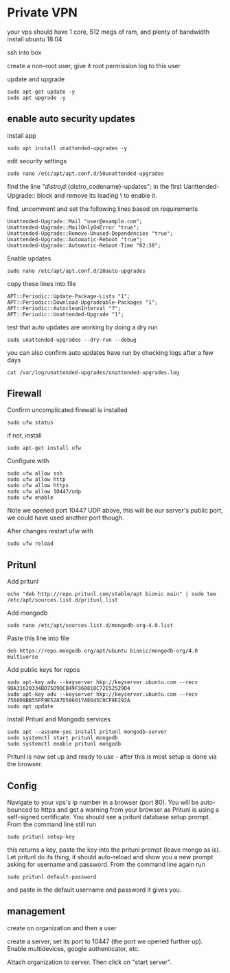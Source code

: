 # Private VPN

your vps should have 1 core, 512 megs of ram, and plenty of bandwidth
install ubuntu 18.04

ssh into box

create a non-root user, give it root permission log to this user

update and upgrade

    sudo apt-get update -y
    sudo apt upgrade -y

## enable auto security updates

install app

    sudo apt install unattended-upgrades -y

edit security settings

    sudo nano /etc/apt/apt.conf.d/50unattended-upgrades

find the line "${distro_id}:${distro_codename}-updates"; in the first Uanttended-Upgrade:: block and remove its leading \\ to enable it.
  
find, uncomment and set the following lines based on requirements
    
    Unattended-Upgrade::Mail "user@example.com";
    Unattended-Upgrade::MailOnlyOnError "true";
    Unattended-Upgrade::Remove-Unused-Dependencies "true";
    Unattended-Upgrade::Automatic-Reboot "true";
    Unattended-Upgrade::Automatic-Reboot-Time "02:38";
  
Enable updates  

    sudo nano /etc/apt/apt.conf.d/20auto-upgrades
  
copy these lines into file

    APT::Periodic::Update-Package-Lists "1";
    APT::Periodic::Download-Upgradeable-Packages "1";
    APT::Periodic::AutocleanInterval "7";
    APT::Periodic::Unattended-Upgrade "1";

test that auto updates are working by doing a dry run

    sudo unattended-upgrades --dry-run --debug

you can also confirm auto updates have run by checking logs after a few days

    cat /var/log/unattended-upgrades/unattended-upgrades.log

## Firewall

Confirm uncomplicated firewall is installed

    sudo ufw status

if not, install

    sudo apt-get install ufw

Configure with

    sudo ufw allow ssh 
    sudo ufw allow http
    sudo ufw allow https
    sudo ufw allow 10447/udp
    sudo ufw enable

Note we opened port 10447 UDP above, this will be our server's public port, we could have used another port though. 

After changes restart ufw with
 
    sudo ufw reload 

## Pritunl

Add pritunl

    echo "deb http://repo.pritunl.com/stable/apt bionic main" | sudo tee /etc/apt/sources.list.d/pritunl.list

Add mongodb

    sudo nano /etc/apt/sources.list.d/mongodb-org-4.0.list

Paste this line into file

    deb https://repo.mongodb.org/apt/ubuntu bionic/mongodb-org/4.0 multiverse

Add public keys for repos

    sudo apt-key adv --keyserver hkp://keyserver.ubuntu.com --recv 9DA31620334BD75D9DCB49F368818C72E52529D4
    sudo apt-key adv --keyserver hkp://keyserver.ubuntu.com --recv 7568D9BB55FF9E5287D586017AE645C0CF8E292A
    sudo apt update

Install Pritunl and Mongodb services

    sudo apt --assume-yes install pritunl mongodb-server
    sudo systemctl start pritunl mongodb
    sudo systemctl enable pritunl mongodb

Pritunl is now set up and ready to use - after this is most setup is done via the browser.

## Config

Navigate to your vps's ip number in a browser (port 80). You will be auto-bounced to https and get a warning from your browser as Pritunl is using a self-signed certificate. You should see a pritunl database setup prompt. From the command line still run

    sudo pritunl setup-key

this returns a key, paste the key into the pritunl prompt (leave mongo as is). Let pritunl do its thing, it should auto-reload and show you a new prompt asking for username and password. From the command line again run

    sudo pritunl default-password

and paste in the default username and password it gives you.

## management

create on organization and then a user

create a server, set its port to 10447 (the port we opened further up). Enable multidevices, google authenticator, etc.

Attach organization to server. Then click on "start server".

    
